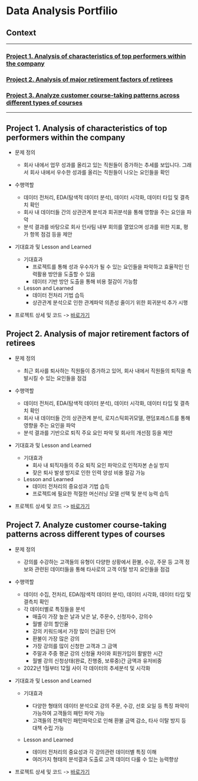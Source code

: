 # Data Analysis Portfilio

## Context
-------------

### [Project 1. Analysis of characteristics of top performers within the company](https://github.com/Y-Junghye/Portfolio/tree/6532d92416509baf3d4cc25bdfaf45aa47d69bd6/Project%201.%20Top%20Performer%20Characteristics%20Analysis%20)
### [Project 2. Analysis of major retirement factors of retirees](https://github.com/Y-Junghye/Portfolio/tree/6532d92416509baf3d4cc25bdfaf45aa47d69bd6/Project%202.%20Retirement%20Factor%20Analysis)
### [Project 3. Analyze customer course-taking patterns across different types of courses](https://github.com/Y-Junghye/Portfolio/tree/22173f680cb7231ab72cafc8c953540e45b13964/Project%203.%20Analyze%20customer%20course-taking%20patterns%20across%20different%20types%20of%20courses)
-----------------------------------------
## Project 1. Analysis of characteristics of top performers within the company

- 문제 정의
   - 회사 내에서 업무 성과를 올리고 있는 직원들이 증가하는 추세를 보입니다. 그래서 회사 내에서 우수한 성과를 올리는 직원들이 나오는 요인들을 확인

- 수행역할
   - 데이터 전처리, EDA(탐색적 데이터 분석), 데이터 시각화, 데이터 타입 및 결측치 확인
   - 회사 내 데이터들 간의 상관관계 분석과 회귀분석을 통해 영향을 주는 요인을 파악
   - 분석 결과를 바탕으로 회사 인사팀 내부 회의를 열었으며 성과를 위한 지표, 평가 항목 점검 등을 제안
 
- 기대효과 및 Lesson and Learned
  + 기대효과
    - 프로젝트를 통해 성과 우수자가 될 수 있는 요인들을 파악하고 효율적인 인력활용 방안을 도출할 수 있음
    - 데이터 기반 방안 도출을 통해 비용 절감이 가능함
  + Lesson and Learned
    - 데이터 전처리 기법 습득
    - 상관관계 분석으로 인한 관계파악 의존성 줄이기 위한 회귀분석 추가 시행 
   
* 프로젝트 상세 및 코드 -> [바로가기](https://github.com/Y-Junghye/Portfolio/tree/07de85e51e70c94b0877a8618322ad956e681100/Project%201.%20Top%20Performer%20Characteristics%20Analysis%20/2.%20Code)

## Project 2. Analysis of major retirement factors of retirees

- 문제 정의
   - 최근 회사를 퇴사하는 직원들이 증가하고 있어, 회사 내에서 직원들의 퇴직을 촉발시킬 수 있는 요인들을 점검

- 수행역할
   - 데이터 전처리, EDA(탐색적 데이터 분석), 데이터 시각화, 데이터 타입 및 결측치 확인
   - 회사 내 데이터들 간의 상관관계 분석, 로지스틱회귀모델, 랜덤포레스트를 통해 영향을 주는 요인을 파악
   - 분석 결과를 기반으로 퇴직 주요 요인 파악 및 회사의 개선점 등을 제안
 
- 기대효과 및 Lesson and Learned
  + 기대효과
    - 회사 내 퇴직자들의 주요 퇴직 요인 파악으로 인적자본 손실 방지
    - 잦은 퇴사 발생 방지로 인한 인력 양성 비용 절감 가능
  + Lesson and Learned
    - 데이터 전처리의 중요성과 기법 습득
    - 프로젝트에 필요한 적절한 머신러닝 모델 선택 및 분석 능력 습득 
   
 * 프로젝트 상세 및 코드 -> [바로가기](https://github.com/Y-Junghye/Portfolio/tree/7180929fdec338861d47b909825e3895c39c45eb/Project%202.%20Retirement%20Factor%20Analysis)

## Project 7. Analyze customer course-taking patterns across different types of courses

- 문제 정의
   - 강의를 수강하는 고객들의 유형이 다양한 상황에서 환불, 수강, 주문 등 고객 정보와 관련된 데이터들을 통해 타사로의 고객 이탈 방지 요인들을 점검

- 수행역할
   - 데이터 수집, 전처리, EDA(탐색적 데이터 분석), 데이터 시각화, 데이터 타입 및 결측치 확인
   - 각 데이터별로 특징들을 분석
        - 매출이 가장 높은 날과 낮은 날, 주문수, 신청자수, 강의수
        - 월별 강의 할인율
        - 강의 키워드에서 가장 많이 언급된 단어
        - 환불이 가장 많은 강의
        - 가장 강의를 많이 신청한 고객과 그 금액
        - 주말과 주중 평균 강의 신청율 차이와 회원가입이 활발한 시간
        - 월별 강의 신청상태(완료, 진행중, 보류중)간 금액과 유저비중
   - 2022년 1월부터 12월 사이 각 데이터의 추세분석 및 시각화

- 기대효과 및 Lesson and Learned
  + 기대효과
    - 다양한 형태의 데이터 분석으로 강의 주문, 수강, 선호 요일 등 특징 파악이 가능하여 고객들의 패턴 파악 가능
    - 고객들의 전체적인 패턴파악으로 인해 환불 금액 감소, 타사 이탈 방지 등 대책 수립 가능

  + Lesson and Learned
    - 데이터 전처리의 중요성과 각 강의관련 데이터별 특징 이해
    - 여러가지 형태의 분석결과 도출로 고객 데이터 다룰 수 있는 능력향상

 * 프로젝트 상세 및 코드 -> [바로가기]([https://github.com/Y-Junghye/Portfolio/tree/22173f680cb7231ab72cafc8c953540e45b13964/Project%203.%20Analyze%20customer%20course-taking%20patterns%20across%20different%20types%20of%20courses/2.%20Code](https://github.com/Y-Junghye/Portfolio/tree/3816014be0a64c419fb42b48fef1d49fc5a9c60f/Project%207.%20Analyze%20customer%20course-taking%20patterns%20across%20different%20types%20of%20courses))
